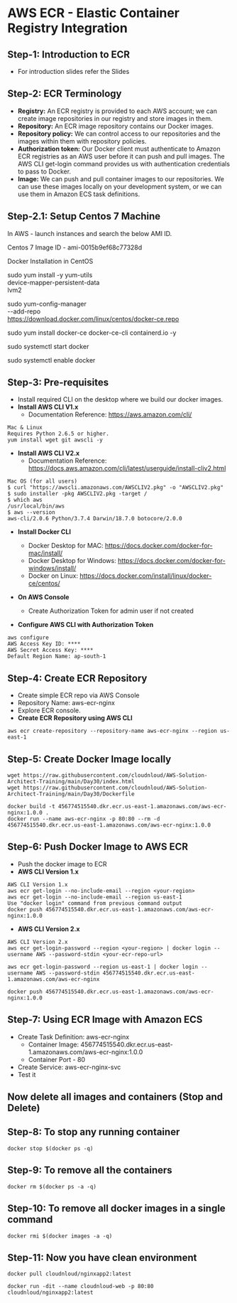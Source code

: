 # AWS ECR - Elastic Container Registry Integration

## Step-1: Introduction to ECR
-  For introduction slides refer the Slides

## Step-2: ECR Terminology
 - **Registry:** An  ECR registry is provided to each AWS account; we can create image repositories in our registry and store images in them. 
- **Repository:** An ECR image repository contains our Docker images. 
- **Repository policy:** We can control access to our repositories and the images within them with repository policies. 
- **Authorization token:** Our Docker client must authenticate to Amazon ECR registries as an AWS user before it can push and pull images. The AWS CLI get-login command provides us with authentication credentials to pass to Docker. 
- **Image:** We can push and pull container images to our repositories. We can use these images locally on your development system, or we can use them in Amazon ECS task definitions. 

## Step-2.1: Setup Centos 7 Machine

In AWS - launch instances and search the below AMI ID.

Centos 7 Image ID - ami-0015b9ef68c77328d

Docker Installation in CentOS

sudo yum install -y yum-utils \
  device-mapper-persistent-data \
  lvm2

sudo yum-config-manager \
    --add-repo \
    https://download.docker.com/linux/centos/docker-ce.repo


sudo yum install docker-ce docker-ce-cli containerd.io -y

sudo systemctl start docker

sudo systemctl enable docker



## Step-3: Pre-requisites
- Install required CLI on the desktop where we build our docker images.
- **Install AWS CLI V1.x**
   - Documentation Reference: https://aws.amazon.com/cli/
```
Mac & Linux
Requires Python 2.6.5 or higher.
yum install wget git awscli -y
```   
- **Install AWS CLI V2.x**
   - Documentation Reference: https://docs.aws.amazon.com/cli/latest/userguide/install-cliv2.html
```
Mac OS (for all users)
$ curl "https://awscli.amazonaws.com/AWSCLIV2.pkg" -o "AWSCLIV2.pkg"
$ sudo installer -pkg AWSCLIV2.pkg -target /
$ which aws
/usr/local/bin/aws 
$ aws --version
aws-cli/2.0.6 Python/3.7.4 Darwin/18.7.0 botocore/2.0.0
```   

- **Install Docker CLI** 
   - Docker Desktop for MAC: https://docs.docker.com/docker-for-mac/install/
   - Docker Desktop for Windows: https://docs.docker.com/docker-for-windows/install/
   - Docker on Linux: https://docs.docker.com/install/linux/docker-ce/centos/

- **On AWS Console**
   - Create Authorization Token for admin user if not created
- **Configure AWS CLI with Authorization Token**
```
aws configure
AWS Access Key ID: ****
AWS Secret Access Key: ****
Default Region Name: ap-south-1
```   

## Step-4: Create ECR Repository
- Create simple ECR repo via AWS Console 
- Repository Name: aws-ecr-nginx
- Explore ECR console. 
- **Create ECR Repository using AWS CLI**
```
aws ecr create-repository --repository-name aws-ecr-nginx --region us-east-1

```

## Step-5: Create Docker Image locally
```
wget https://raw.githubusercontent.com/cloudnloud/AWS-Solution-Architect-Training/main/Day30/index.html
wget https://raw.githubusercontent.com/cloudnloud/AWS-Solution-Architect-Training/main/Day30/Dockerfile
```

```
docker build -t 456774515540.dkr.ecr.us-east-1.amazonaws.com/aws-ecr-nginx:1.0.0 . 
docker run --name aws-ecr-nginx -p 80:80 --rm -d 456774515540.dkr.ecr.us-east-1.amazonaws.com/aws-ecr-nginx:1.0.0
```


## Step-6: Push Docker Image to AWS ECR
- Push the docker image to ECR
- **AWS CLI Version 1.x**
```
AWS CLI Version 1.x
aws ecr get-login --no-include-email --region <your-region>
aws ecr get-login --no-include-email --region us-east-1
Use "docker login" command from previous command output
docker push 456774515540.dkr.ecr.us-east-1.amazonaws.com/aws-ecr-nginx:1.0.0
```
- **AWS CLI Version 2.x**
```
AWS CLI Version 2.x
aws ecr get-login-password --region <your-region> | docker login --username AWS --password-stdin <your-ecr-repo-url>

aws ecr get-login-password --region us-east-1 | docker login --username AWS --password-stdin 456774515540.dkr.ecr.us-east-1.amazonaws.com/aws-ecr-nginx

docker push 456774515540.dkr.ecr.us-east-1.amazonaws.com/aws-ecr-nginx:1.0.0
```


## Step-7: Using ECR Image with Amazon ECS
- Create Task Definition: aws-ecr-nginx
   - Container Image: 456774515540.dkr.ecr.us-east-1.amazonaws.com/aws-ecr-nginx:1.0.0
   - Container Port - 80
- Create Service: aws-ecr-nginx-svc
- Test it


## Now delete all images and containers (Stop and Delete)


## Step-8: To stop any running container
```
docker stop $(docker ps -q)  
```

## Step-9: To remove all the containers

```
docker rm $(docker ps -a -q)
```

## Step-10: To remove all docker images in a single command
```
docker rmi $(docker images -a -q)
```

## Step-11: Now you have clean environment

```
docker pull cloudnloud/nginxapp2:latest

docker run -dit --name cloudnloud-web -p 80:80 cloudnloud/nginxapp2:latest
```
